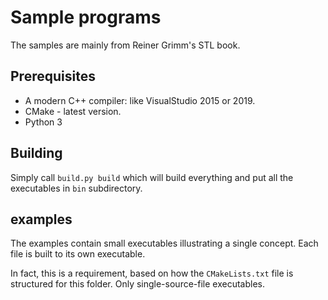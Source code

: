# Sample programs 

The samples are mainly from Reiner Grimm's STL book.

## Prerequisites

- A modern C++ compiler: like VisualStudio 2015 or 2019.
- CMake - latest version.
- Python 3

## Building

Simply call `build.py build` which will build everything and put all the executables in `bin` subdirectory.

## examples

The examples contain small executables illustrating a single concept.
Each file is built to its own executable.

In fact, this is a requirement, based on how the `CMakeLists.txt` file is structured for this folder. Only single-source-file executables.

